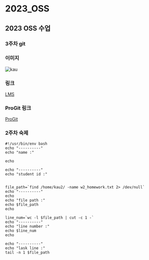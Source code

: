 # 2023_OSS   
## 2023 OSS 수업   
### 3주차 git   

### 이미지   
![kau](https://user-images.githubusercontent.com/121751509/227792911-0413c631-2008-4cac-8a98-69d7e8b2df42.png)   

### 링크   
[LMS](https://lms.kau.ac.kr/login.php)   

### ProGit 링크   
[ProGit](https://git-scm.com/book/ko/v2)   

### 2주차 숙제
```
#!/usr/bin/env bash
echo "----------"
echo "name :"

echo

echo "----------"
echo "student id :"


file_path=`find /home/kau2/ -name w2_homework.txt 2> /dev/null`
echo "----------"
echo
echo "file path :"
echo $file_path
echo

line_num=`wc -l $file_path | cut -c 1 -`
echo "----------"
echo "line number :"
echo $line_num
echo

echo "----------"
echo "lask line :"
tail -n 1 $file_path
```
